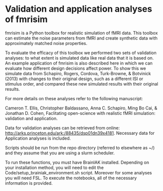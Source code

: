 # Validation and application analyses of fmrisim

fmrisim is a Python toolbox for realistic simulation of fMRI data. This toolbox can estimate the noise parameters from fMRI and create synthetic data with approximately matched noise properties. 

To evaluate the efficacy of this toolbox we performed two sets of validation analyses: to what extent is simulated data like real data that it is based on. An example application of fmrisim is also described here in which we can evaluate how different design decisions affect power. To show this we simulate data from Schapiro, Rogers, Cordova, Turk-Browne, & Botvinick (2013) with changes to their original design, such as a different ISI or stimulus order, and compared these new simulated results with their original results.

For more details on these analyses refer to the following manuscript:  

Cameron T. Ellis, Christopher Baldassano, Anna C. Schapiro, Ming Bo Cai,  & Jonathan D. Cohen, Faclitating open-science with realistic fMRI simulation: validation and application.

Data for validation analyses can be retrieved from online: http://arks.princeton.edu/ark:/88435/dsp01dn39x4181. Necessary data for Application analyses is included.

Scripts should be run from the repo directory (referred to elsewhere as ~/) and they assume that you are using a slurm scheduler.

To run these functions, you must have BrainIAK installed. Depending on your installation method, you will need to edit the Code/setup_brainiak_environment.sh script. Moreover for some analyses you will need FSL. To execute the notebooks, all of the necessary information is provided.
